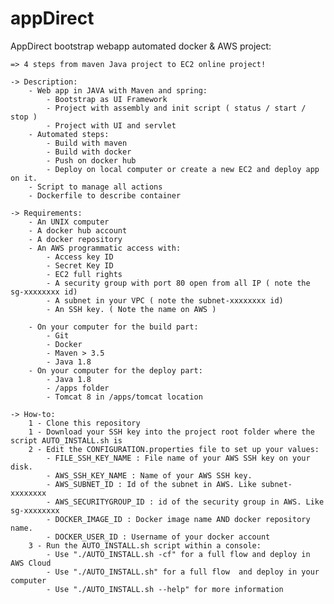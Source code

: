 # appDirect
AppDirect bootstrap webapp automated docker & AWS project:

	=> 4 steps from maven Java project to EC2 online project!

	-> Description:
		- Web app in JAVA with Maven and spring:
			- Bootstrap as UI Framework
			- Project with assembly and init script ( status / start / stop )
			- Project with UI and servlet
		- Automated steps:
			- Build with maven
			- Build with docker
			- Push on docker hub
			- Deploy on local computer or create a new EC2 and deploy app on it.
		- Script to manage all actions
		- Dockerfile to describe container

	-> Requirements:
		- An UNIX computer
		- A docker hub account
		- A docker repository
		- An AWS programmatic access with:
			- Access key ID
			- Secret Key ID
			- EC2 full rights
			- A security group with port 80 open from all IP ( note the sg-xxxxxxxx id)
			- A subnet in your VPC ( note the subnet-xxxxxxxx id)
			- An SSH key. ( Note the name on AWS )

		- On your computer for the build part:
			- Git
			- Docker
			- Maven > 3.5
			- Java 1.8	
		- On your computer for the deploy part:
			- Java 1.8	
			- /apps folder
			- Tomcat 8 in /apps/tomcat location

	-> How-to:
		1 - Clone this repository
		1 - Download your SSH key into the project root folder where the script AUTO_INSTALL.sh is
		2 - Edit the CONFIGURATION.properties file to set up your values:
			- FILE_SSH_KEY_NAME : File name of your AWS SSH key on your disk.
			- AWS_SSH_KEY_NAME : Name of your AWS SSH key.
			- AWS_SUBNET_ID : Id of the subnet in AWS. Like subnet-xxxxxxxx
			- AWS_SECURITYGROUP_ID : id of the security group in AWS. Like sg-xxxxxxxx
			- DOCKER_IMAGE_ID : Docker image name AND docker repository name.
			- DOCKER_USER_ID : Username of your docker account
		3 - Run the AUTO_INSTALL.sh script within a console:
			- Use "./AUTO_INSTALL.sh -cf" for a full flow and deploy in AWS Cloud
			- Use "./AUTO_INSTALL.sh" for a full flow  and deploy in your computer
			- Use "./AUTO_INSTALL.sh --help" for more information

